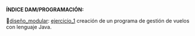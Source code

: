 **ÍNDICE DAM/PROGRAMACIÓN:**

🔹[diseño_modular](https://github.com/sufigueroa87/dam/tree/main/programaci%C3%B3n/dise%C3%B1o_modular):
	[ejercicio_1](https://github.com/sufigueroa87/dam/tree/main/programaci%C3%B3n/dise%C3%B1o_modular/ejercicio_1)
		creación de un programa de gestión de vuelos con lenguaje Java.
	
	
  
